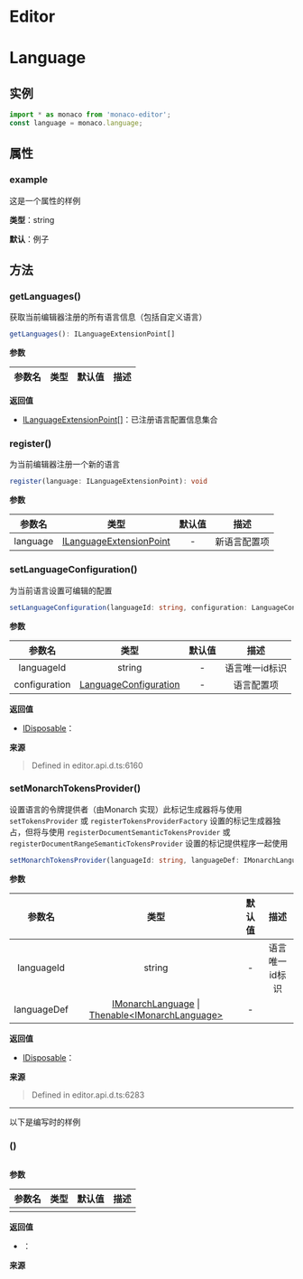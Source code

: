 # Editor

# Language

## 实例
```ts
import * as monaco from 'monaco-editor';
const language = monaco.language;
```

## 属性

### example

这是一个属性的样例

**类型**：string

**默认**：例子


## 方法

### getLanguages()

获取当前编辑器注册的所有语言信息（包括自定义语言）

```ts
getLanguages(): ILanguageExtensionPoint[]
```

**参数**

|参数名|类型|默认值|描述|
|:--:|:--:|:--:|:--:|

**返回值**
- [ILanguageExtensionPoint[]]()：已注册语言配置信息集合

### register()

为当前编辑器注册一个新的语言

```ts
register(language: ILanguageExtensionPoint): void
```

**参数**

|参数名|类型|默认值|描述|
|:--:|:--:|:--:|:--:|
|language|[ILanguageExtensionPoint]()|-|新语言配置项|

### setLanguageConfiguration()

为当前语言设置可编辑的配置

```ts
setLanguageConfiguration(languageId: string, configuration: LanguageConfiguration): IDisposable
```

**参数**

|参数名|类型|默认值|描述|
|:--:|:--:|:--:|:--:|
|languageId|string|-|语言唯一id标识|
|configuration|[LanguageConfiguration]()|-|语言配置项|

**返回值**
- [IDisposable]()：

**来源**
> Defined in editor.api.d.ts:6160

### setMonarchTokensProvider()

设置语言的令牌提供者（由Monarch 实现）此标记生成器将与使用 `setTokensProvider` 或 `registerTokensProviderFactory` 设置的标记生成器独占，但将与使用 `registerDocumentSemanticTokensProvider` 或 `registerDocumentRangeSemanticTokensProvider` 设置的标记提供程序一起使用

```ts
setMonarchTokensProvider(languageId: string, languageDef: IMonarchLanguage | Thenable<IMonarchLanguage>): IDisposable
```

**参数**

|参数名|类型|默认值|描述|
|:--:|:--:|:--:|:--:|
|languageId|string|-|语言唯一id标识|
|languageDef|[IMonarchLanguage]() \| [Thenable\<IMonarchLanguage\>]()|-||

**返回值**
- [IDisposable]()：

**来源**
> Defined in editor.api.d.ts:6283

-----

以下是编写时的样例

### ()



```ts

```

**参数**

|参数名|类型|默认值|描述|
|:--:|:--:|:--:|:--:|
|||||

**返回值**
- []()：

**来源**
> 